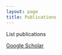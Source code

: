 ```yaml
---
layout: page
title: Publications
---
```


List publications 

[Google Scholar](https://scholar.google.com/citations?user=lpQ7TX8AAAAJ&hl=en)
